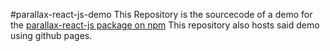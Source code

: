 #parallax-react-js-demo
This Repository is the sourcecode of a demo for the [parallax-react-js package on npm](https://github.com/juliuswaldmann/parallax-react-js)
This repository also hosts said demo using github pages.
